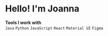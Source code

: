 # Hello! I'm Joanna

**Tools I work with** \
`Java`  `Python`  `JavaScript`  `React`  `Material UI`  `Figma`
